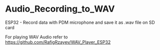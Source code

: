 # Audio_Recording_to_WAV
ESP32 - Record data with PDM microphone and save it as .wav file on SD card 

For playing WAV Audio refer to https://github.com/RafigRzayev/WAV_Player_ESP32
